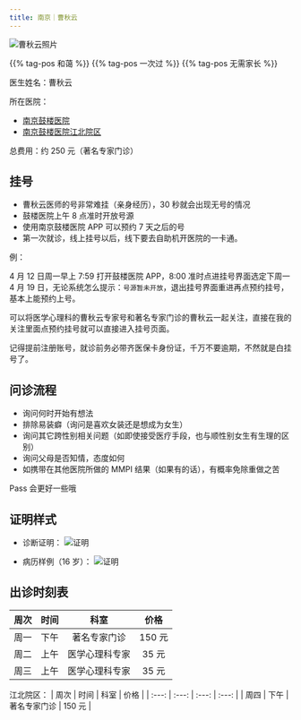 ```yaml
---
title: 南京｜曹秋云
---
```


![曹秋云照片](images/doctor/cao-qiuyun.jpg)

{{% tag-pos 和蔼 %}} {{% tag-pos 一次过 %}} {{% tag-pos 无需家长 %}}

医生姓名：曹秋云

所在医院：

- [南京鼓楼医院](https://www.amap.com/place/B00190B48R)
- [南京鼓楼医院江北院区](https://www.amap.com/place/B0FFKJEXRD)

总费用：约 250 元（著名专家门诊）

## 挂号

- 曹秋云医师的号非常难挂（亲身经历），30 秒就会出现无号的情况
- 鼓楼医院上午 8 点准时开放号源
- 使用南京鼓楼医院 APP 可以预约 7 天之后的号
- 第一次就诊，线上挂号以后，线下要去自助机开医院的一卡通。

例：

4 月 12 日周一早上 7:59 打开鼓楼医院 APP，8:00 准时点进挂号界面选定下周一 4 月 19 日，无论系统怎么提示：`号源暂未开放`，退出挂号界面重进再点预约挂号，基本上能预约上号。

可以将医学心理科的曹秋云专家号和著名专家门诊的曹秋云一起关注，直接在我的关注里面点预约挂号就可以直接进入挂号页面。

记得提前注册账号，就诊前务必带齐医保卡身份证，千万不要逾期，不然就是白挂号了。

## 问诊流程

- 询问何时开始有想法
- 排除易装癖（询问是喜欢女装还是想成为女生）
- 询问其它跨性别相关问题（如即使接受医疗手段，也与顺性别女生有生理的区别）
- 询问父母是否知情，态度如何
- 如携带在其他医院所做的 MMPI 结果（如果有的话），有概率免除重做之苦

Pass 会更好一些哦

## 证明样式

- 诊断证明：
  ![证明](images/doctor/cao-qiuyun-zm.jpg)

- 病历样例（16 岁）：
  ![证明](images/doctor/cao-qiuyun-zm2.jpg)

## 出诊时刻表

| 周次 | 时间 | 科室 | 价格 |
| :---: | :---: | :---: | :---: |
| 周一 | 下午 | 著名专家门诊 | 150 元 |
| 周二 | 上午 | 医学心理科专家 | 35 元 |
| 周三 | 上午 | 医学心理科专家 | 35 元 |

江北院区：
| 周次 | 时间 | 科室 | 价格 |
| :---: | :---: | :---: | :---: |
| 周四 | 下午 | 著名专家门诊 | 150 元 |
